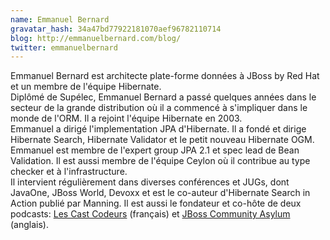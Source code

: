 ```yaml
---
name: Emmanuel Bernard
gravatar_hash: 34a47bd77922181070aef96782110714
blog: http://emmanuelbernard.com/blog/
twitter: emmanuelbernard
---
```

Emmanuel Bernard est architecte plate-forme données à JBoss by Red Hat et un membre de l'équipe Hibernate.  
Diplômé de Supélec, Emmanuel Bernard a passé quelques années dans le secteur de la grande distribution où il a 
commencé à s'impliquer dans le monde de l'ORM. Il a rejoint l'équipe Hibernate en 2003.  
Emmanuel a dirigé l'implementation JPA d'Hibernate. Il a fondé et dirige Hibernate Search, Hibernate Validator 
et le petit nouveau Hibernate OGM. Emmanuel est membre de l'expert group JPA 2.1 et spec lead de Bean Validation. 
Il est aussi membre de l'équipe Ceylon où il contribue au type checker et à l'infrastructure.  
Il intervient régulièrement dans diverses conférences et JUGs, dont JavaOne, JBoss World, Devoxx et est le co-auteur 
d'Hibernate Search in Action publié par Manning. Il est aussi le fondateur et co-hôte de deux podcasts: 
[Les Cast Codeurs](http://lescastcodeurs.com) (français) et [JBoss Community Asylum](http://asylum.jboss.org) (anglais).
